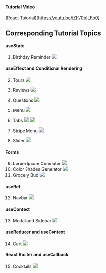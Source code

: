 #### Tutorial Video

(React Tutorial)[https://youtu.be/iZhV0bILFb0]

## Corresponding Tutorial Topics

#### useState

1. Birthday Reminder
![](./Images/birthdays.png)

#### useEffect and Conditional Rendering

2. Tours
![](./Images/tours.png)

3. Reviews
![](./Images/reviews.png)

4. Questions
![](./Images/accordion.png)

5. Menu
![](./Images/menu.png)

6. Tabs
![](./Images/tabs.png)
![](./Images/tabs2.png)

7. Stripe Menu
![](./Images/stripe.png)
8. Slider
![](./Images/slider.png)

#### Forms

9. Lorem Ipsum Generator
![](./Images/lorem.png)
10. Color Shades Generator
![](./Images/color-generator.png)
11. Grocery Bud
![](./Images/grocery-bud.png)
#### useRef

12. Navbar
![](./Images/navbar.png)
#### useContext

13. Modal and Sidebar
![](./Images/sidebar-modal.png)
#### useReducer and useContext

14. Cart
![](./Images/cart.png)
#### React Router and useCallback

15. Cocktails
![](./Images/cocktails.png)
